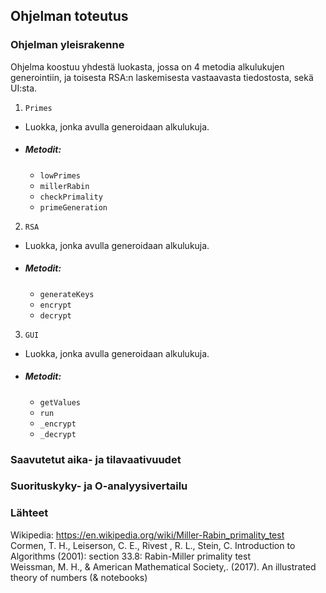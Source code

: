 ## Ohjelman toteutus

### Ohjelman yleisrakenne

Ohjelma koostuu yhdestä luokasta, jossa on 4 metodia alkulukujen generointiin, ja toisesta RSA:n laskemisesta vastaavasta tiedostosta, sekä UI:sta.
1. `Primes`
  - Luokka, jonka avulla generoidaan alkulukuja.  
  - ##### Metodit:
    - `lowPrimes`
    - `millerRabin`
    - `checkPrimality`
    - `primeGeneration`
2. `RSA`
  - Luokka, jonka avulla generoidaan alkulukuja.  
  - ##### Metodit:
    - `generateKeys`
    - `encrypt`
    - `decrypt`
3. `GUI`
  - Luokka, jonka avulla generoidaan alkulukuja.  
  - ##### Metodit:
    - `getValues`
    - `run`
    - `_encrypt`
    - `_decrypt`

### Saavutetut aika- ja tilavaativuudet

### Suorituskyky- ja O-analyysivertailu

### Lähteet
Wikipedia: https://en.wikipedia.org/wiki/Miller-Rabin_primality_test  
Cormen, T. H., Leiserson, C. E., Rivest , R. L., Stein, C. Introduction to Algorithms (2001): section 33.8: Rabin-Miller primality test  
Weissman, M. H., & American Mathematical Society,. (2017). An illustrated theory of numbers (& notebooks)  



